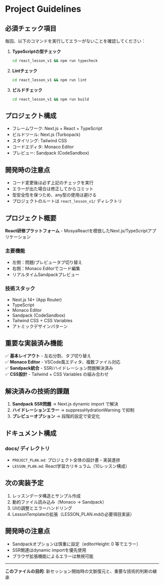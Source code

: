 # Project Guidelines

## 必須チェック項目

毎回、以下のコマンドを実行してエラーがないことを確認してください：

1. **TypeScriptの型チェック**
   ```bash
   cd react_lesson_v1 && npm run typecheck
   ```

2. **Lintチェック**
   ```bash
   cd react_lesson_v1 && npm run lint
   ```

3. **ビルドチェック**
   ```bash
   cd react_lesson_v1 && npm run build
   ```

## プロジェクト構成

- フレームワーク: Next.js + React + TypeScript
- ビルドツール: Next.js (Turbopack)
- スタイリング: Tailwind CSS
- コードエディタ: Monaco Editor
- プレビュー: Sandpack (CodeSandbox)

## 開発時の注意点

- コード変更後は必ず上記のチェックを実行
- エラーが出た場合は修正してからコミット
- 型安全性を保つため、any型の使用は避ける
- プロジェクトのルートは `react_lesson_v1/` ディレクトリ

## プロジェクト概要

**React研修プラットフォーム** - MosyaReactを模倣したNext.js/TypeScriptアプリケーション

### 主要機能
- 左側：問題/プレビュータブ切り替え
- 右側：Monaco Editorでコード編集
- リアルタイムSandpackプレビュー

### 技術スタック
- Next.js 14+ (App Router)
- TypeScript
- Monaco Editor
- Sandpack (CodeSandbox)
- Tailwind CSS + CSS Variables
- アトミックデザインパターン

## 重要な実装済み機能

✅ **基本レイアウト** - 左右分割、タブ切り替え  
✅ **Monaco Editor** - VSCode風エディタ、複数ファイル対応  
✅ **Sandpack統合** - SSR/ハイドレーション問題解決済み  
✅ **CSS設計** - Tailwind + CSS Variables の組み合わせ  

## 解決済みの技術的課題

1. **Sandpack SSR問題** → Next.js dynamic import で解決
2. **ハイドレーションエラー** → suppressHydrationWarning で抑制
3. **プレビューオプション** → 段階的設定で安定化

## ドキュメント構成

### docs/ ディレクトリ
- `PROJECT_PLAN.md`: プロジェクト全体の設計書・実装進捗
- `LESSON_PLAN.md`: React学習カリキュラム（10レッスン構成）

## 次の実装予定

1. レッスンデータ構造とサンプル作成
2. 動的ファイル読み込み（Monaco → Sandpack）
3. UIの調整とエラーハンドリング
4. LessonTemplateの拡張（LESSON_PLAN.mdの必要項目実装）

## 開発時の注意点

- Sandpackオプションは慎重に設定（editorHeight: 0 等でエラー）
- SSR関連はdynamic importを優先使用
- ブラウザ拡張機能によるエラーは無視可能

---

**このファイルの目的**: 新セッション開始時の文脈復元と、重要な技術的判断の継承